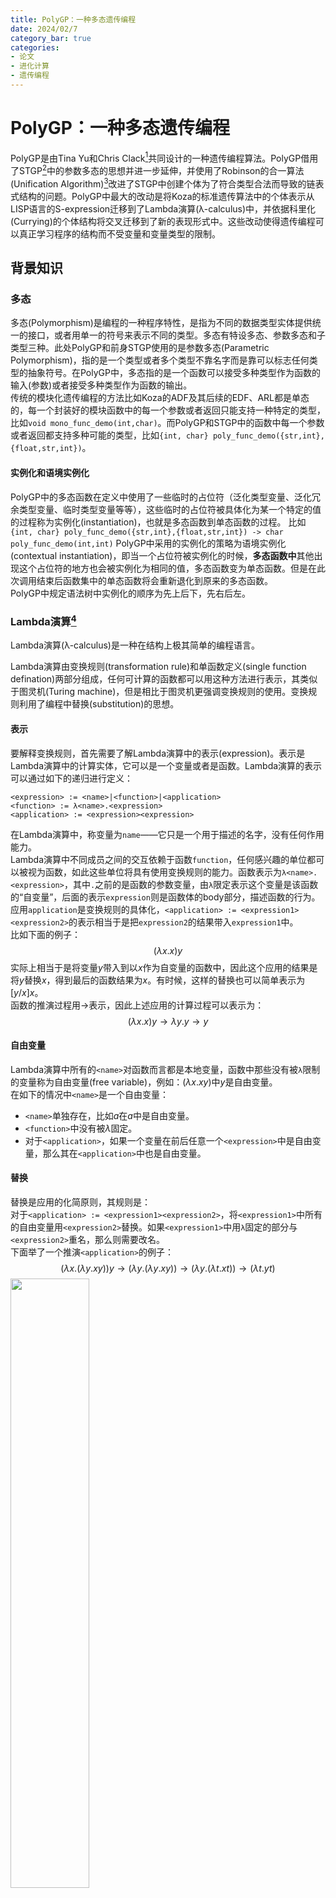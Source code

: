 ```yaml
---
title: PolyGP：一种多态遗传编程
date: 2024/02/7
category_bar: true
categories: 
- 论文
- 进化计算
- 遗传编程
---
```

# PolyGP：一种多态遗传编程
PolyGP是由Tina Yu和Chris Clack[^1]共同设计的一种遗传编程算法。PolyGP借用了STGP[^2]中的参数多态的思想并进一步延伸，并使用了Robinson的合一算法(Unification Algorithm)[^3]改进了STGP中创建个体为了符合类型合法而导致的链表式结构的问题。PolyGP中最大的改动是将Koza的标准遗传算法中的个体表示从LISP语言的S-expression迁移到了Lambda演算(λ-calculus)中，并依据科里化(Currying)的个体结构将交叉迁移到了新的表现形式中。这些改动使得遗传编程可以真正学习程序的结构而不受变量和变量类型的限制。  
[^1]: Tina Yu, Chris Clack., PolyGP: A Polymorphic Genetic Programming System in Haskell, 1998.  
[^2]: David J. Montana, Strongly Typed Genetic Programming, 1995.  
[^3]: Robinson, J. A. (1965). A machine-oriented logic based on the resolution principle. Journal of the ACM (JACM), 12(1), 23-41.  

## 背景知识
### 多态
多态(Polymorphism)是编程的一种程序特性，是指为不同的数据类型实体提供统一的接口，或者用单一的符号来表示不同的类型。多态有特设多态、参数多态和子类型三种。此处PolyGP和前身STGP使用的是参数多态(Parametric Polymorphism)，指的是一个类型或者多个类型不靠名字而是靠可以标志任何类型的抽象符号。在PolyGP中，多态指的是一个函数可以接受多种类型作为函数的输入(参数)或者接受多种类型作为函数的输出。  
传统的模块化遗传编程的方法比如Koza的ADF及其后续的EDF、ARL都是单态的，每一个封装好的模块函数中的每一个参数或者返回只能支持一种特定的类型，比如`void mono_func_demo(int,char)`。而PolyGP和STGP中的函数中每一个参数或者返回都支持多种可能的类型，比如`{int, char} poly_func_demo({str,int},{float,str,int})`。  

#### 实例化和语境实例化
PolyGP中的多态函数在定义中使用了一些临时的占位符（泛化类型变量、泛化冗余类型变量、临时类型变量等等），这些临时的占位符被具体化为某一个特定的值的过程称为实例化(instantiation)，也就是多态函数到单态函数的过程。
比如`{int, char} poly_func_demo({str,int},{float,str,int}) -> char poly_func_demo(int,int)`
PolyGP中采用的实例化的策略为语境实例化(contextual instantiation)，即当一个占位符被实例化的时候，**多态函数中**其他出现这个占位符的地方也会被实例化为相同的值，多态函数变为单态函数。但是在此次调用结束后函数集中的单态函数将会重新退化到原来的多态函数。  
PolyGP中规定语法树中实例化的顺序为先上后下，先右后左。  


### Lambda演算[^4]
Lambda演算(λ-calculus)是一种在结构上极其简单的编程语言。  
[^4]: Rual Rojas, A Tutorial Introduction to the Lambda Calculus, 2015.  

Lambda演算由变换规则(transformation rule)和单函数定义(single function defination)两部分组成，任何可计算的函数都可以用这种方法进行表示，其类似于图灵机(Turing machine)，但是相比于图灵机更强调变换规则的使用。变换规则利用了编程中替换(substitution)的思想。  

#### 表示
要解释变换规则，首先需要了解Lambda演算中的表示(expression)。表示是Lambda演算中的计算实体，它可以是一个变量或者是函数。Lambda演算的表示可以通过如下的递归进行定义：    

```
<expression> := <name>|<function>|<application>
<function> := λ<name>.<expression>
<application> := <expression><expression>
```
在Lambda演算中，称变量为`name`——它只是一个用于描述的名字，没有任何作用能力。  
Lambda演算中不同成员之间的交互依赖于函数`function`，任何感兴趣的单位都可以被视为函数，如此这些单位将具有使用变换规则的能力。函数表示为`λ<name>.<expression>`，其中`.`之前的是函数的参数变量，由`λ`限定表示这个变量是该函数的“自变量”，后面的表示`expression`则是函数体的body部分，描述函数的行为。  
应用`application`是变换规则的具体化，`<application> := <expression1><expression2>`的表示相当于是把`expression2`的结果带入`expression1`中。  
比如下面的例子：  
$$(λx.x)y$$
实际上相当于是将变量$y$带入到以$x$作为自变量的函数中，因此这个应用的结果是将$y$替换$x$，得到最后的函数结果为$x$。有时候，这样的替换也可以简单表示为$[y/x]x$。  
函数的推演过程用$→$表示，因此上述应用的计算过程可以表示为：
$$(λx.x)y→λy.y→y$$

#### 自由变量
Lambda演算中所有的`<name>`对函数而言都是本地变量，函数中那些没有被`λ`限制的变量称为自由变量(free variable)，例如：$(λx.xy)$中$y$是自由变量。  
在如下的情况中`<name>`是一个自由变量：  
- `<name>`单独存在，比如$a$在$a$中是自由变量。  
- `<function>`中没有被$λ$固定。  
- 对于`<application>`，如果一个变量在前后任意一个`<expression>`中是自由变量，那么其在`<application>`中也是自由变量。  

#### 替换
替换是应用的化简原则，其规则是：  
对于`<application> := <expression1><expression2>`，将`<expression1>`中所有的自由变量用`<expression2>`替换。如果`<expression1>`中用`λ`固定的部分与`<expression2>`重名，那么则需要改名。  
下面举了一个推演`<application>`的例子：  
$$(λx.(λy.xy))y→(λy.(λy.xy))→(λy.(λt.xt))→(λt.yt)$$
<img src = https://cdn.jsdelivr.net/gh/l61012345/Pic/img/20240207133137.png width=50%>  

### 科里化和偏函数
柯里化(Currying)是把接受多个参数的函数变换成接受一个单一参数（最初函数的第一个参数）的函数，并且返回接受余下的参数而且返回结果的新函数的技术。 在直觉上，柯里化声称「如果你固定某些参数，你将得到接受余下参数的一个函数」。所以对于有两个变量的函数，如果固定了一个变量，就得到有一个变量的函数。 柯里化在理论计算机科学中提供了一种研究带有多个参数的函数的方式，尤其在只接受一个单一参数的lambda演算中。  
<img src=https://cdn.jsdelivr.net/gh/l61012345/Pic/img/20240207183428.png width=60%>  

例如，以下是一个柯里化的示例函数：
```javascript
var foo = function(a) {
    return function(b) {
        return a * a + b * b;
    }
}

// 调用上述函数：
var result = foo(3)(4); // 结果为 25
```
其中子函数的部分也可以被提取出来独立运行，被视为是父函数的部分表达，称为偏函数(Partial Application)[^5]。偏函数为PolyGP提供了在lambda演算下实现交叉的可能。  
[^5]: Chris Clack, Tina Yu, Performance Enhanced Genetic Programming, 1995.  

### 有类型的Lambda演算
标准的Lambda演算是没有数据类型的，但是后续有若干学者用各种方式实现了有类型的Lambda演算(Typed Lambda calculus)。PolyGP中使用的是Hindley–Milner类型推论算法[^6]。  
[^6]: R.Milner. A Theory of Type Polymorphism in Programming. Journal of Computer and System Sciences, 1978.  

- `function`和`expression`的类型  
    在这种方法中，`name`、`function`和`expression`都具有类型，`function`和`expression`的类型表示为：  
    $$F1^{σ1→σ2}$$
    其中，$σ1$表示的是函数的参数类型；$σ2$表示的是函数的返回类型。  
    PolyGP的论文中使用了科里化的表示方法：  
    $$(F1^{σ1→σ2} ARG1^{σ1})^{σ2}$$
    其中$ARG1$是函数$F1$的参数。  
    使用科里化的表示方法的目的是为了更好的表示有多个参数的函数，如下面的函数$F2$拥有两个参数$ARG1$和$ARG2$，其类型分别为$σ1$和$σ2$，函数的返回类型为$σ3$，简单表示为：  
    $$F2^{σ1→σ2→σ3}$$
    展开表示为：  
    $$((F2^{σ1→σ2→σ3} ARG1^{σ1})^{σ2→σ3} ARG2^{σ2})^{σ3}$$

    函数的嵌套需要满足**子函数的返回类型应该是父函数的参数类型，如此才满足合法性**。比如上面的函数$F1$的返回类型正好满足$F2$中$ARG2$的类型，因此可以实现$F2$中嵌套$F1$：  
    $$((F2^{σ1→σ2→σ3} ARG1^{σ1})^{σ2→σ3} (F1^{σ1→σ2} ARG1^{σ1})^{σ2})^{σ3}$$

    这种表示方法可以被转换为树形结构，下图展示了上面的三个例子是如何被树形结构化的：  

    <img src = https://cdn.jsdelivr.net/gh/l61012345/Pic/img/20240207141506.png width=50%>  

- `application`的类型  
    应用`application`的类型可以根据`expression`的类型推理得出：  
    如果`expression1`有类型$σ1→σ2$，`expression2`有类型$σ1$，那么一个应用`<expression1><expression2>`的类型就应该是$σ2$。  

## 算法结构
PolyGP相比于标准GP最大的改进在于引入了类型系统(type system)，在种群初始化和遗传操作（下图中的evolvor和creator）两个阶段中用于保证所有的个体都是类型合法的。  
<img src=https://cdn.jsdelivr.net/gh/l61012345/Pic/img/20240207162313.png width=40%>   

## 种群初始化与个体表示
PolyGP中的个体表示为有类型的lambda演算的函数。种群初始化的过程中调用了类型系统来检查类的合法性。  

### 元素的类型
同STGP一样，端点集和函数集中的每一个元素（端点/基函数）都具有类型，PolyGP中的类型有如下5种：  
```
σ::τ        build in type
  |v        type variable
  |σ1→σ2    function type
  |[σ1]     list of elements all of type σ1
  |(σ1→σ2)  priority
  τ::int | string | bool | generic_i
  v::dummy_i | temperary_i
```

- 内置类型$τ$：比如`int`，`string`,`bool`等等，除此之外还有泛化类型`generic_i`
- 类型变量$v$：包括冗余类型变量和临时类型变量，以下会详述
- 函数的类型$σ_1→σ_2$：表示函数的类型，在[有类型的Lambda演算](#有类型的lambda演算)中已经介绍过
- 列表的类型$[σ_1]$表示列表中所有元素的类型都是$σ_1$
- 优先级$()$:用于表示类型推论的优先级  

#### 类型变量
此外，为了实现多态性，在PolyGP中引入了三种不同的类型变量用于在不同的阶段表示个体：  
- 泛化类型变量(generic type variable)  
  类型变量(type variable)是一种用于表示类型的变量，这个变量的具体值是某一种数据类型，比如`x -> int`。所谓泛化类型变量就是这个类型变量可以允许多种类型的具体值。泛化类型变量在进化的过程中永远不会被实例化，在进化的过程中会被看做是内置的类型。  
  泛化类型变量用于在进化过程中表示函数集中的多态函数的类型。  
- 冗余类型变量(dummy type variable)  
  冗余类型变量用于在构建个体中表示函数集或者端点集中多态函数的类型。在创建个体的过程中每一次用到含有冗余类型变量的函数时，都需要对冗余类型的变量进行实例化。  
  比如：已知函数集中的两个多态函数$f1$和$f2$的参数类型是一致的（或者两者的类型存在某种关联），但是并不对具体的参数类型值做限定，那么此时就用冗余类型变量$α$进行标记：$f1^{α→[\alpha]}$,$f2^{α→α}$。创建个体的过程中如果要调用这两个函数，那么$α$将会被实例化为具体的类型，比如$f1^{int→[int]}$,$f2^{int→int}$。  
  在冗余类型变量实例化的过程中，会根据父函数所要求的类型实例化为特定的类型；如果没有要求(比如父函数只对子函数的返回类型做要求，并未对参数类型进行限制)，子函数的冗余类型变量将会被实例化为临时变量。  
- 临时类型变量(temporary type variable)  
  临时变量会在遗传操作的过程中根据其中一个亲本的类型进行实例化。  
  需要在创建个体的过程中，如果需要一个冗余类型变量和一个临时类型变量类型相符(unify)，这个时候冗余类型变量会先实例化为一个特定的临时类型变量，之后再根据遗传操作实例化为其他的类型变量。  

{% note info %}  
多态的函数和端点会使用冗余类型变量来进行表示。但是如果函数和端点是程序的参数或者输出，那么则使用泛化类型变量。  
{% endnote %}  

需要再次强调的是，PolyGP中使用的是[语境实例化](#实例化和语境实例化)。  

### 合一算法
个体创建的过程中，和STGP一样，要求**个体要求其父函数的参数的类型与子函数的返回的类型相同**。  
<img src=https://cdn.jsdelivr.net/gh/l61012345/Pic/img/20240130150159.png width=60%>  
这一规则是通过合一算法(unification algorithm)进行检查的。  
合一是找到使两个给定表达式相等的替换的过程。具体而言，合一算法规定了两个表达式中的变量如果代换为相应的表达式之后是否可以等价。在类型系统中，合一算法可以规定在特定的实例化下两个类型变量是否被视为是合一的(unified)/等价的。  
在合一算法中，定义替换(substitution)：  
$$θ=\{(X_i,t_i),...\}$$
其中$X_i$是一个类型变量，$t_i$是一个特定的类型，比如$\{(a,int)\}$.  
对替换应用到一个函数类型(指形如为`arg_type → return_type`的类型)$A$的结果$Aθ$是这个类或者函数$A$中所有出现$X_i$的地方都被替换为$t_i$，比如：  
$$α→α\{(α,int)\} = int → int$$
那么对于两个函数类型$A$、$B$，如果存在一个替换$θ$使得:  
$$Aθ=Bθ$$
那么称两个函数类型$A$和$B$是合一的。  
比如对于$A:X_1→[string]$和$B:int→X_2$，可以找到一个替换$θ=\{(X_1,int),(X_2,[string])\}$使得$Aθ=Bθ$，那么类型$A$和$B$是合一的。  

有些时候两个类型可能会有不止一个替换可以使其合一，在这种情况下，合一算法会返回更为通用的替换。也就是说，合一算法会更倾向于返回含有类型变量的替换。  

在个体生成的过程中，合一算法会始终检查每一级的子函数的返回类型是否与上一级的父函数参数的类型对特定的实例化目标合一。  
在PolyGP中，合一化要求的替换必须要是有意义的，也就是说冗余类型变量和临时类型变量不能够做合一化。  

### 种群初始化
PolyGP的个体生成使用的是Full初始化方法（即深度优先，在未达到深度前只选择函数集中的元素），此外还需要遵循合一算法的类型检查。  
此外，PolyGP中还设计了一个回溯机制(trackback)：生成过程中无法找到满足特定类型的端点/基函数时，则返回到上一个合法的节点，重新选择该节点上的函数。  

#### 个体生成的例子
这个例子的要求如下：  
```
Output Type: [G2]
Terminal Set: {L::[G1],NIL::[α],F::(G1→G2)}
Function Set: 
        { HEAD::[α]->α,
          IF-ELSE::bool -> α -> α → α,
          TAIL::[α]->[α],
          CONS::α->[α]->[α],
          NULL::[α]->bool,
          F::G1->G2,
          MAP::(G1->G2)->[G1]->[G2]}
Max Tree Depth: 3
```
其中`α`是冗余类型变量；`G1`和`G2`是泛化类型变量。  

1. 首先选取一个函数`IF-ELSE`（图中用`IF`替代，作者此处写明为`IF`函数，疑似笔误），其需要三个输入参数类型分别为`bool`、`α`、`α`，由于程序需要返回的类型为`[G2]`，因此`IF-ELSE`的返回类型需要是`[G2]`，因此`α`需要被实例化为`[G2]`:  
    $$(((IF-ELSE^{bool→[G2]→[G2]→[G2]} ARG1^{bool})^{[G2]→[G2]→[G2]} ARG2^{[G2]})^{[G2]→[G2]} ARG3^{[G2]})^{[G2]}$$
    <img src = https://cdn.jsdelivr.net/gh/l61012345/Pic/img/20240212184009.png width=50%>     

2. 根据先上后下，先右后左的原则，寻找函数集中合适的$ARG3$（即返回类型为`[G2]`的函数），此时类型系统随机选择了`MAP`函数作为$ARG3$，它的返回类型正好是`[G2]`，它引入了两个新的输入参数$ARG4$和$ARG5$类型要求对应为`(G1→G2)`和`[G1]`:  
    $$(((IF-ELSE-ELSE^{bool→[G2]→[G2]→[G2]} ARG1^{bool})^{[G2]→[G2]→[G2]} ARG2^{[G2]})^{[G2]→[G2]} ((MAP^{(G1→G2)→[G1]→[G2]} ARG4^{(G1→G2)})^{[G1]→[G2]})ARG5^{[G2]})^{[G2]}$$
    <img src = https://cdn.jsdelivr.net/gh/l61012345/Pic/img/20240212184034.png width=50%>    

3. 由于达到了最大深度，于是开始选择端点，按照MAP函数的参数类型要求，只能用$F$填入$ARG4^{(G1→G2)}$：  
   $$(((IF-ELSE^{bool→[G2]→[G2]→[G2]} ARG1^{bool}) ARG2^{[G2]})^{[G2]→[G2]→[G2]} ((MAP^{(G1→G2)→[G1]→[G2]} F^{(G1→G2)})^{[G1]→[G2]})ARG5^{[G2]})^{[G2]}$$
   <img src = https://cdn.jsdelivr.net/gh/l61012345/Pic/img/20240212184104.png width=50%>     

4. 同理只能用$L$填入$ARG5^{[G1]}$:
    $$(((IF-ELSE^{bool→[G2]→[G2]→[G2]} ARG1^{bool})^{[G2]→[G2]→[G2]} ARG2^{[G2]})^{[G2]→[G2]} ((MAP^{(G1→G2)→[G1]→[G2]} F^{(G1→G2)})^{[G1]→[G2]})L^{[G2]})^{[G2]}$$
    <img src = https://cdn.jsdelivr.net/gh/l61012345/Pic/img/20240212184134.png width=50%>    

5. 接下来实例化$ARG2$，类型系统随机选择了`IF-ELSE`作为$ARG2$并引入了新的参数$ARG6$、$ARG7$、$ARG8$，这些参数的类型分别为:`bool`、`[G2]`、`[G2]`.  
    $$(((IF-ELSE^{bool→[G2]→[G2]→[G2]} ARG1^{bool})^{[G2]→[G2]→[G2]} ((IFELSE^{bool→[G2]→[G2]→[G2]} ARG6^{bool})^{[G2]→[G2]→[G2]} ARG7^{[G2]})^{[G2]→[G2]}ARG8^{[G2]})^{[G2]})^{[G2]→[G2]} (((MAP^{(G1→G2)→[G1]→[G2]} F^{(G1→G2)})^{[G1]→[G2]})L^{[G2]})^{[G2]}$$
    <img src = https://cdn.jsdelivr.net/gh/l61012345/Pic/img/20240212184211.png width=50%>     

6. 达到最大深度，按照和3、4相同的方法，对$ARG8$和$ARG7$，要求类型为`[G2]`的端点，只能填入$NIL$，同时该函数中的$α$被实例化为`G2`:  
   $$(((IF-ELSE^{bool→[G2]→[G2]→[G2]} ARG1^{bool})^{[G2]→[G2]→[G2]} ((IFELSE^{bool→[G2]→[G2]→[G2]} ARG6^{bool})^{[G2]→[G2]→[G2]} NIL^{[G2]})^{[G2]→[G2]}NIL^{[G2]})^{[G2]})^{[G2]→[G2]} (((MAP^{(G1→G2)→[G1]→[G2]} F^{(G1→G2)})^{[G1]→[G2]})L^{[G2]})^{[G2]}$$
   <img src = https://cdn.jsdelivr.net/gh/l61012345/Pic/img/20240212184246.png width=50%>    

7. 对$ARG6$实例化，但是端点集中没有`bool`类型的端点，生成出错，因此退回到上一级函数生成的节点重新选择其他函数。  
   <img src = https://cdn.jsdelivr.net/gh/l61012345/Pic/img/20240212184320.png width=50%>     

8. 重新选择$ARG2$的实例化，这次选择`HEAD`函数，该函数中`α`被实例化为`[G2]`，并引入新的参数$ARG9$，其类型为列表的列表`[[G2]]`:  
   $$((IF-ELSE^{bool→[G2]→[G2]→[G2]} ARG1^{bool})^{[G2]→[G2]→[G2]} (HEAD^{[[G2]]→[G2]} ARG9^{[[G2]]})^{[G2]→[G2]} ((MAP^{(G1→G2)→[G1]→[G2]} F^{(G1→G2)})^{[G1]→[G2]})L^{[G2]})^{[G2]}$$
   <img src = https://cdn.jsdelivr.net/gh/l61012345/Pic/img/20240212184346.png width=50%>    

9.  实例化$ARG9$，只能填入$NIL$，同时该函数中的$α$被实例化为`[[G2]]`:  
    $$((IF-ELSE^{bool→[G2]→[G2]→[G2]} ARG1^{bool})^{[G2]→[G2]→[G2]} (HEAD^{[[G2]]→[G2]} NIL^{[[G2]]})^{[G2]→[G2]} ((MAP^{(G1→G2)→[G1]→[G2]} F^{(G1→G2)})^{[G1]→[G2]})L^{[G2]})^{[G2]}$$
    <img src = https://cdn.jsdelivr.net/gh/l61012345/Pic/img/20240212184412.png width=50%>     

10. 实例化最左边的$ARG1$，由于$IF-ELSE$函数不能在此层出现，函数集中唯一的选择是$NULL$，由于其参数类型为`α`且并没有任何限制，按照冗余类型变量的机制，新建一个临时类型类型变量`T1`并将`α`实例化为这个类型变量。  
    $$((IF-ELSE^{bool→[G2]→[G2]→[G2]} (NULL^{bool→[T1]} ARG10^{[T1]})^{T1})^{[G2]→[G2]→[G2]} (HEAD^{[[G2]]→[G2]} NIL^{[[G2]]})^{[G2]→[G2]} ((MAP^{(G1→G2)→[G1]→[G2]} F^{(G1→G2)})^{[G1]→[G2]})L^{[G2]})^{[G2]}$$
    <img src = https://cdn.jsdelivr.net/gh/l61012345/Pic/img/20240212184442.png width=50%>     

11. 实例化$ARG10$，其类型为`[T1]`应当是一个列表，因此$L$和$NIL$都符合要求，类型系统随机选择了$NIL$，由于$NIL$中的冗余类型变量`α`不能临时类型变量`T1`和进行合一化操作，此处只能将`α`实例化为新的临时类型变量`T2`.  
`T2`会在遗传操作中被实例化。  
    $$((IF-ELSE^{bool→[G2]→[G2]→[G2]} (NULL^{bool→[T1]} NIL^{[T2]})^{T1})^{[G2]→[G2]→[G2]} (HEAD^{[[G2]]→[G2]} NIL^{[[G2]]})^{[G2]→[G2]} ((MAP^{(G1→G2)→[G1]→[G2]} F^{(G1→G2)})^{[G1]→[G2]})L^{[G2]})^{[G2]}$$
    <img src = https://cdn.jsdelivr.net/gh/l61012345/Pic/img/20240212184511.png width=50%>    

最终的个体为：  
<img src=https://cdn.jsdelivr.net/gh/l61012345/Pic/img/20240208173622.png width=50%>  

整个生成该个体过程的动画：  
<img src = https://cdn.jsdelivr.net/gh/l61012345/Pic/img/PolyGP%E7%9A%84%E4%B8%AA%E4%BD%93%E7%94%9F%E6%88%90%E6%A1%88%E4%BE%8B.gif width=100%>   


### 递归
PolyGP中允许个体含有递归结构，实现的方法也很简单，正在生成的个体会被命名然后放入函数集中，如此实现递归调用。如果输入列表(input list,用于记录个体的全部输入)过长，那么将停止递归。    

## 评估
每个个体都是一个Lambda推演中的表示`expression`，评估的过程则是将数据集应用到这个表示中：  
$$(λx.E)(dataset) → E[dataset/x]$$


## 遗传操作
进化的过程PolyGP中使用了遗传算法的稳态机制(steady-state)，在稳态机制中交叉后产生的新个体将会直接替代原有种群中适应度最低的个体。PolyGP的作者认为稳态机制可以保证产生的个体可以直接加入到现有种群中进行遗传操作加快进化，而不至于等到下一代。  

### 交叉
PolyGP的交叉依赖于个体科里化的表达。  
在较低端树叶层级的交叉与点突变作用类似，相当于随机搜索。因此为了产生更大规模的遗传物质交换，系统限制了交叉只能出现在`application`的节点，即任何可以被抽象为`<expression1><expression2>`的节点上。  
PolyGP的交叉仍然是一种类保护的交叉，其具体做法如下：  
第一个交叉点可以在亲本的`application`节点上任意选择，选择好后返回这个节点对应的深度和返回类型。第二个交叉点需要按照第一个交叉点的深度和返回类型选择与之相符合的节点：
- 深度信息是为了防止交叉之后的子树超过最大深度  
- 第二个交叉点下子树返回的返回类型需要与第一个交叉点下子树的返回类型合一，如此保证新生成的树的合法性。  

同时，在交叉的过程中，第二交叉点下子树的存在的临时类型变量会根据第一个交叉点所要求的返回类型进行实例化。  
需要注意的是，PolyGP中的交叉操作是单后代交叉，最终产生的后代是由第一亲本决定的。  

#### 交叉的例子
现在有两个亲本：  
$P1$为上个例子中的结果：  
$$((IF-ELSE^{bool→[G2]→[G2]→[G2]} 【×】\underline{(NULL^{bool→[T1]} NIL^{[T2]})^{T1})^{[G2]→[G2]→[G2]}} (HEAD^{[[G2]]→[G2]} NIL^{[[G2]]})^{[G2]→[G2]} ((MAP^{(G1→G2)→[G1]→[G2]} F^{(G1→G2)})^{[G1]→[G2]})L^{[G2]})^{[G2]}$$
$P2$的写法如下：  
$$((IF-ELSE^{bool→T1→T1→T1}【×】\underline{(NULL^{[G1]→bool}L^{[G1]})^{bool})^{[T1]→[T1]→[T1]}}(HEAD^{[T1]→T1}NIL^{[T1]})^{[T1]→[T1]}(HEAD^{[T1]→T1}NIL^{[T1]})^{T1})^{T1}$$ 
【×】为交叉点，下划线的部分是交叉的部分。  
交叉的结果为：  
$$((IF-ELSE^{bool→[G2]→[G2]→[G2]} \overline{(NULL^{[G1]→bool} L^{[G1]})^{bool}})^{[G2]→[G2]→[G2]} (HEAD^{[[G2]]→[G2]} NIL^{[[G2]]})^{[G2]→[G2]} ((MAP^{(G1→G2)→[G1]→[G2]} F^{(G1→G2)})^{[G1]→[G2]})L^{[G2]})^{[G2]}$$
上划线的位置为交叉的部分。  

下面的动画展示了这一过程：  
<img src = https://cdn.jsdelivr.net/gh/l61012345/Pic/img/%E6%BC%94%E7%A4%BA%E6%96%87%E7%A8%BF1.gif width=100%>  

### 突变
突变使用的是点突变：随机在个体上选择一个结点并返回深度和类型，然后将该点下方的子树替换为一个随机生成的子树。子树的随机生成方式同个体的随机生成方式，并且需要满足要求的深度和返回类型。  


